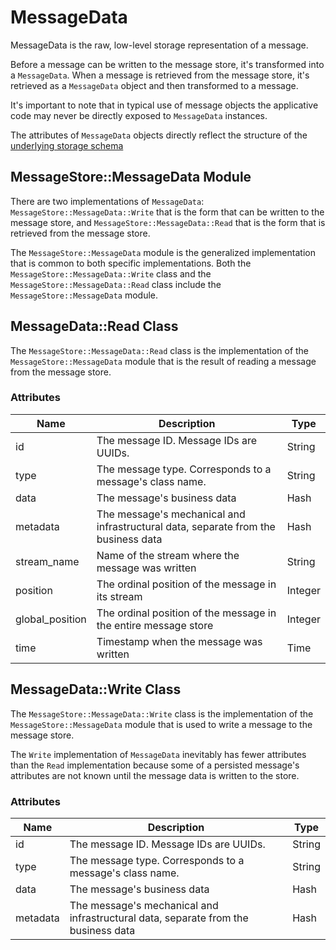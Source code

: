 # MessageData

MessageData is the raw, low-level storage representation of a message.

Before a message can be written to the message store, it's transformed into a `MessageData`. When a message is retrieved from the message store, it's retrieved as a `MessageData` object and then transformed to a message.

It's important to note that in typical use of message objects the applicative code may never be directly exposed to `MessageData` instances.

The attributes of `MessageData` objects directly reflect the structure of the [underlying storage schema](../message-db/anatomy.md#messages-table)

## MessageStore::MessageData Module

There are two implementations of `MessageData`: `MessageStore::MessageData::Write` that is the form that can be written to the message store, and `MessageStore::MessageData::Read` that is the form that is retrieved from the message store.

The `MessageStore::MessageData` module is the generalized implementation that is common to both specific implementations. Both the `MessageStore::MessageData::Write` class and the `MessageStore::MessageData::Read` class include the `MessageStore::MessageData` module.

## MessageData::Read Class

The `MessageStore::MessageData::Read` class is the implementation of the `MessageStore::MessageData` module that is the result of reading a message from the message store.

### Attributes

| Name | Description | Type |
| --- | --- | --- |
| id | The message ID. Message IDs are UUIDs. | String |
| type | The message type. Corresponds to a message's class name. | String |
| data | The message's business data | Hash |
| metadata | The message's mechanical and infrastructural data, separate from the business data | Hash |
| stream_name | Name of the stream where the message was written | String |
| position | The ordinal position of the message in its stream | Integer |
| global_position | The ordinal position of the message in the entire message store | Integer |
| time | Timestamp when the message was written | Time |

## MessageData::Write Class

The `MessageStore::MessageData::Write` class is the implementation of the `MessageStore::MessageData` module that is used to write a message to the message store.

The `Write` implementation of `MessageData` inevitably has fewer attributes than the `Read` implementation because some of a persisted message's attributes are not known until the message data is written to the store.

### Attributes

| Name | Description | Type |
| --- | --- | --- |
| id | The message ID. Message IDs are UUIDs. | String |
| type | The message type. Corresponds to a message's class name. | String |
| data | The message's business data | Hash |
| metadata | The message's mechanical and infrastructural data, separate from the business data | Hash |
